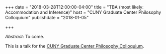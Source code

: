 +++
date = "2018-03-28T12:00:00-04:00"
title = "TBA (most likely: Accommodation and Inference)"
host = "CUNY Graduate Center Philosophy Colloquium"
publishdate = "2018-01-05"

+++

*Abstract*: To come.

This is a talk for the [CUNY Graduate Center Philosophy Colloquium](https://www.gc.cuny.edu/Page-Elements/Academics-Research-Centers-Initiatives/Doctoral-Programs/Philosophy/Program-Events/Colloquium/).

